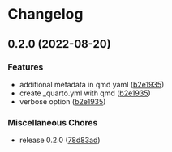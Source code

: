 # Changelog

## 0.2.0 (2022-08-20)


### Features

* additional metadata in qmd yaml ([b2e1935](https://github.com/hrbrmstr/ohq2quarto/commit/b2e19352852724ffed6a577cd077eb577a350a33))
* create _quarto.yml with qmd ([b2e1935](https://github.com/hrbrmstr/ohq2quarto/commit/b2e19352852724ffed6a577cd077eb577a350a33))
* verbose option ([b2e1935](https://github.com/hrbrmstr/ohq2quarto/commit/b2e19352852724ffed6a577cd077eb577a350a33))


### Miscellaneous Chores

* release 0.2.0 ([78d83ad](https://github.com/hrbrmstr/ohq2quarto/commit/78d83ad316ff1890e0ab68cad4c8abc22f9387f1))
